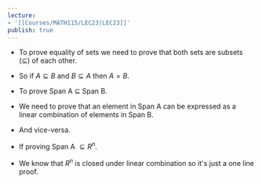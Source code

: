```yaml
---
lecture:
- '[[Courses/MATH115/LEC23|LEC23]]'
publish: true
---
```


- To prove equality of sets we need to prove that both sets are subsets ($\subseteq$) of each other.
- So if $A \subseteq B$ and $B \subseteq A$ then $A = B$.

- To prove Span A $\subseteq$ Span B.
- We need to prove that an element in Span A can be expressed as a linear combination of elements in Span B.
- And vice-versa.

- If proving Span A $\subseteq R^n$.
- We know that $R^n$ is closed under linear combination so it's just a one line proof.